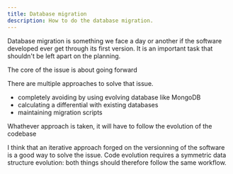 ```yaml
---
title: Database migration
description: How to do the database migration.
---
```


Database migration is something we face a day or another if the software
developed ever get through its first version. It is an important task that
shouldn't be left apart on the planning.

The core of the issue is about going forward

There are multiple approaches to solve that issue.

* completely avoiding by using evolving database like MongoDB
* calculating a differential with existing databases
* maintaining migration scripts

Whathever approach is taken, it will have to follow the evolution of the
codebase

I think that an iterative approach forged on the versionning of the software is
a good way to solve the issue. Code evolution requires a symmetric data
structure evolution: both things should therefore follow the same workflow.
